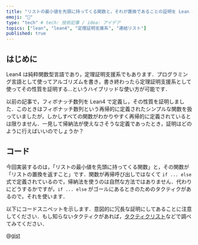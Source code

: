 ```yaml
---
title: "リストの最小値を先頭に持ってくる関数と，それが置換であることの証明を Lean Prover で実装する"
emoji: "🔢"
type: "tech" # tech: 技術記事 / idea: アイデア
topics: ["lean", "lean4", "定理証明支援系", "連結リスト"]
published: true
---
```


## はじめに

Lean4 は純粋関数型言語であり，定理証明支援系でもあります．プログラミング言語として使ってアルゴリズムを書き，書き終わったら定理証明支援系として使ってその性質を証明する…というハイブリッドな使い方が可能です．

以前の記事で，フィボナッチ数列を Lean4 で定義し，その性質を証明しました．このときはフィボナッチ数列という再帰的に定義されたシンプルな関数を扱っていましたが，しかしすべての関数がわかりやすく再帰的に定義されているとは限りません．一見して帰納法が使えなさそうな定義であったとき，証明はどのように行えばいいのでしょうか？

## コード

今回実装するのは，「リストの最小値を先頭に持ってくる関数」と，その関数が「リストの置換を返すこと」です．関数が再帰呼び出しではなくて `if ... else` 式で定義されているので，帰納法を使うのは自然な方法ではありません．代わりにどうするかですが，`if ... else` がゴールにあるときのためのタクティクがあるので，それを使います．

以下にコードスニペットを示します．意図的に冗長な証明にしてあることに注意してください．もし知らないタクティクがあれば，[タクティクリスト](https://lean-ja.github.io/tactic-cheetsheet/)などで調べてみてください．

@[gist](https://gist.github.com/Seasawher/b30531f23c4e48d5773b4599306c8276)

